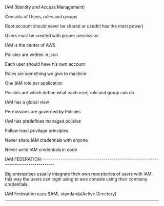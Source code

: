 IAM (Identity and Access Management)

Consists of Users, roles and groups

Root account should never be shared or used(it has the most power)

Users must be created with proper permission

IAM is the center of AWS

Policies are written in json

Each user should have his own account

Roles are something we give to machine

One IAM role per application

Policies are which define what each user, role and group can do

IAM has a global view

Permissions are governed by Policies

IAM has predefines managed policies

Follow least privilage principles

Never share IAM credentials with anyone

Never write IAM credentials in code

IAM FEDERATION-------------------------------------------------------------------------------------

Big enterprises usually integrate their own repositories of users with IAM, this way the users can login using to aws console using their
company credentials.

IAM Federation uses SAML standards(Active Directory)

---
